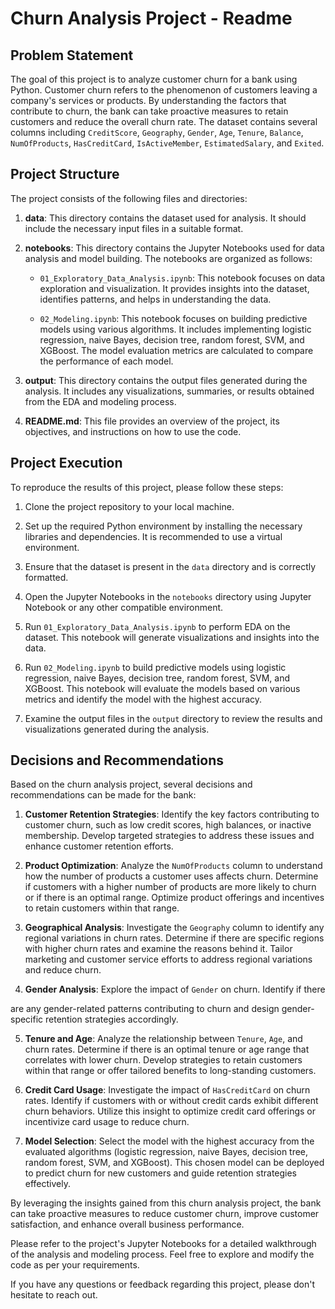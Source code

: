 # Churn Analysis Project - Readme

## Problem Statement

The goal of this project is to analyze customer churn for a bank using Python. Customer churn refers to the phenomenon of customers leaving a company's services or products. By understanding the factors that contribute to churn, the bank can take proactive measures to retain customers and reduce the overall churn rate. The dataset contains several columns including `CreditScore`, `Geography`, `Gender`, `Age`, `Tenure`, `Balance`, `NumOfProducts`, `HasCreditCard`, `IsActiveMember`, `EstimatedSalary`, and `Exited`.

## Project Structure

The project consists of the following files and directories:

1. **data**: This directory contains the dataset used for analysis. It should include the necessary input files in a suitable format.

2. **notebooks**: This directory contains the Jupyter Notebooks used for data analysis and model building. The notebooks are organized as follows:
   - `01_Exploratory_Data_Analysis.ipynb`: This notebook focuses on data exploration and visualization. It provides insights into the dataset, identifies patterns, and helps in understanding the data.

   - `02_Modeling.ipynb`: This notebook focuses on building predictive models using various algorithms. It includes implementing logistic regression, naive Bayes, decision tree, random forest, SVM, and XGBoost. The model evaluation metrics are calculated to compare the performance of each model.

3. **output**: This directory contains the output files generated during the analysis. It includes any visualizations, summaries, or results obtained from the EDA and modeling process.

4. **README.md**: This file provides an overview of the project, its objectives, and instructions on how to use the code.

## Project Execution

To reproduce the results of this project, please follow these steps:

1. Clone the project repository to your local machine.

2. Set up the required Python environment by installing the necessary libraries and dependencies. It is recommended to use a virtual environment.

3. Ensure that the dataset is present in the `data` directory and is correctly formatted.

4. Open the Jupyter Notebooks in the `notebooks` directory using Jupyter Notebook or any other compatible environment.

5. Run `01_Exploratory_Data_Analysis.ipynb` to perform EDA on the dataset. This notebook will generate visualizations and insights into the data.

6. Run `02_Modeling.ipynb` to build predictive models using logistic regression, naive Bayes, decision tree, random forest, SVM, and XGBoost. This notebook will evaluate the models based on various metrics and identify the model with the highest accuracy.

7. Examine the output files in the `output` directory to review the results and visualizations generated during the analysis.

## Decisions and Recommendations

Based on the churn analysis project, several decisions and recommendations can be made for the bank:

1. **Customer Retention Strategies**: Identify the key factors contributing to customer churn, such as low credit scores, high balances, or inactive membership. Develop targeted strategies to address these issues and enhance customer retention efforts.

2. **Product Optimization**: Analyze the `NumOfProducts` column to understand how the number of products a customer uses affects churn. Determine if customers with a higher number of products are more likely to churn or if there is an optimal range. Optimize product offerings and incentives to retain customers within that range.

3. **Geographical Analysis**: Investigate the `Geography` column to identify any regional variations in churn rates. Determine if there are specific regions with higher churn rates and examine the reasons behind it. Tailor marketing and customer service efforts to address regional variations and reduce churn.

4. **Gender Analysis**: Explore the impact of `Gender` on churn. Identify if there

 are any gender-related patterns contributing to churn and design gender-specific retention strategies accordingly.

5. **Tenure and Age**: Analyze the relationship between `Tenure`, `Age`, and churn rates. Determine if there is an optimal tenure or age range that correlates with lower churn. Develop strategies to retain customers within that range or offer tailored benefits to long-standing customers.

6. **Credit Card Usage**: Investigate the impact of `HasCreditCard` on churn rates. Identify if customers with or without credit cards exhibit different churn behaviors. Utilize this insight to optimize credit card offerings or incentivize card usage to reduce churn.

7. **Model Selection**: Select the model with the highest accuracy from the evaluated algorithms (logistic regression, naive Bayes, decision tree, random forest, SVM, and XGBoost). This chosen model can be deployed to predict churn for new customers and guide retention strategies effectively.

By leveraging the insights gained from this churn analysis project, the bank can take proactive measures to reduce customer churn, improve customer satisfaction, and enhance overall business performance.

Please refer to the project's Jupyter Notebooks for a detailed walkthrough of the analysis and modeling process. Feel free to explore and modify the code as per your requirements.

If you have any questions or feedback regarding this project, please don't hesitate to reach out.
